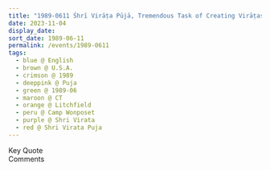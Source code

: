 ```yaml
---
title: "1989-0611 Śhrī Virāṭa Pūjā, Tremendous Task of Creating Virāṭas out of Sahaja Yogis (To become Virāṭa we have to really examine ourselves) and Life for Us Is Nothing but Sahaja Yoga (We Are Here for Liberation), Camp Wonposet, Lennox Hill Road, Litchfield, CT, U.S.A."
date: 2023-11-04
display_date: 
sort_date: 1989-06-11
permalink: /events/1989-0611
tags:
  - blue @ English
  - brown @ U.S.A.
  - crimson @ 1989
  - deeppink @ Puja
  - green @ 1989-06
  - maroon @ CT
  - orange @ Litchfield
  - peru @ Camp Wonposet
  - purple @ Shri Virata
  - red @ Shri Virata Puja
---
```


<wave-list>
  <list-title color="green" width="75">Key Quote</list-title>
  <list-item color="BlanchedAlmond"  width="200"></list-item>
  <list-item color="Lavender"></list-item>
  <list-item color="BlanchedAlmond"></list-item>
</wave-list>

<br>

<wave-list>
  <list-title color="green" width="75">Comments</list-title>
  <list-item color="BlanchedAlmond"  width="200"></list-item>
  <list-item color="Lavender"></list-item>
  <list-item color="BlanchedAlmond"></list-item>
</wave-list>